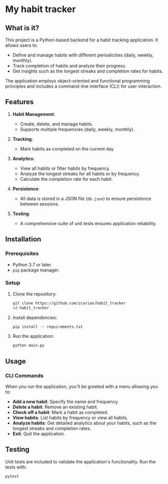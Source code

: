 # My habit tracker

## What is it?

This project is a Python-based backend for a habit tracking application. It allows users to:

- Define and manage habits with different periodicities (daily, weekly, monthly).
- Track completion of habits and analyze their progress.
- Get insights such as the longest streaks and completion rates for habits.

The application employs object-oriented and functional programming principles and includes a command-line interface (CLI) for user interaction.

## Features

1. **Habit Management**:

   - Create, delete, and manage habits.
   - Supports multiple frequencies (daily, weekly, monthly).

2. **Tracking**:

   - Mark habits as completed on the current day

3. **Analytics**:

   - View all habits or filter habits by frequency.
   - Analyze the longest streaks for all habits or by frequency.
   - Calculate the completion rate for each habit.

4. **Persistence**:

   - All data is stored in a JSON file (`db.json`) to ensure persistence between sessions.

5. **Testing**:
   - A comprehensive suite of unit tests ensures application reliability.

## Installation

### Prerequisites

- Python 3.7 or later.
- `pip` package manager.

### Setup

1. Clone the repository:

   ```bash
   git clone https://github.com/zcarian/habit_tracker
   cd habit_tracker
   ```

2. Install dependencies:

   ```bash
   pip install -r requirements.txt
   ```

3. Run the application:
   ```bash
   python main.py
   ```

## Usage

### CLI Commands

When you run the application, you'll be greeted with a menu allowing you to:

- **Add a new habit**: Specify the name and frequency.
- **Delete a habit**: Remove an existing habit.
- **Check off a habit**: Mark a habit as completed.
- **View habits**: List habits by frequency or view all habits.
- **Analyze habits**: Get detailed analytics about your habits, such as the longest streaks and completion rates.
- **Exit**: Quit the application.

## Testing

Unit tests are included to validate the application's functionality. Run the tests with:

```bash
pytest
```
